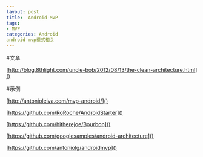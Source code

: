```yaml
---
layout: post
title:  Android-MVP
tags:
- MVP
categories: Android
android mvp模式相关
---
```


#文章

[http://blog.8thlight.com/uncle-bob/2012/08/13/the-clean-architecture.html]()

#示例

[http://antonioleiva.com/mvp-android/]()

[https://github.com/RoRoche/AndroidStarter]()

[https://github.com/hitherejoe/Bourbon]()

[https://github.com/googlesamples/android-architecture]()

[https://github.com/antoniolg/androidmvp]()